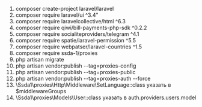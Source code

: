 1. composer create-project laravel/laravel
2. composer require laravel/ui ^3.4"
3. composer require laravelcollective/html ^6.3
4. composer require qiwi/bill-payments-php-sdk ^0.2.2
5. composer require socialiteproviders/telegram ^4.1
6. composer require spatie/laravel-permission ^5.5
7. composer require webpatser/laravel-countries ^1.5
8. composer require ssda-1/proxies
9. php artisan migrate
10. php artisan vendor:publish --tag=proxies-config
11. php artisan vendor:publish --tag=proxies-public
12. php artisan vendor:publish --tag=proxies-auth --force
13. \Ssda1\proxies\Http\Middleware\SetLanguage::class указать в $middlewareGroups
14. \Ssda1\proxies\Models\User::class указать в auth.providers.users.model

